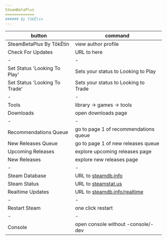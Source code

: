 ```yaml
---
SteamBetaPlus
=============
###### By TōkËtin
---
```

| button | command |
| - | - |
| SteamBetaPlus By TōkËtin | view author profile |
| Check For Updates | URL to here |
| - | - |
| Set Status 'Looking To Play' | Sets your status to Looking to Play |
| Set Status 'Looking To Trade' | Sets your status to Looking to Trade |
| - | - |
| Tools | library -> games -> tools |
| Downloads | open downloads page |
| - | - |
| Recommendations Queue | go to page 1 of recommendations queue |
| New Releases Queue | go to page 1 of new releases queue |
| Upcoming Releases | explore upcoming releases page |
| New Releases | explore new releases page |
| - | - |
| Steam Database | URL to [steamdb.info](steamdb.info) |
| Steam Status | URL to [steamstat.us](steamstat.us) |
| Realtime Updates | URL to [steamdb.info/realtime](steamdb.info/realtime) |
| - | - |
| Restart Steam | one click restart |
| - | - |
| Console | open console without -console/-dev |

